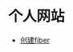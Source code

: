 # 个人网站

- [创建fiber](https://nannongrousong.github.io/web/creat-fiber/)




[//]: #[前端学习网站](https://nannongrousong.github.io/web/front-end-study/)
